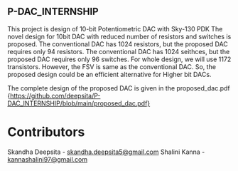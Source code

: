 ## P-DAC_INTERNSHIP
This project is design of 10-bit Potentiometric DAC with Sky-130 PDK
The novel design for 10bit DAC with reduced number of resistors and switches is proposed. 
The conventional DAC has 1024 resistors, but the proposed DAC requires only 94 resistors.
The conventional DAC has 1024 seithces, but the proposed DAC requires only 96 switches.
For whole design, we will use 1172 transistors. 
However, the FSV is same  as the conventional DAC.
So, the proposed design could be an efficient alternative for Higher bit DACs.

The complete design of the proposed DAC is given in the proposed_dac.pdf {https://github.com/deepsita/P-DAC_INTERNSHIP/blob/main/proposed_dac.pdf}


# Contributors
Skandha Deepsita - skandha.deepsita5@gmail.com
Shalini Kanna - kannashalini97@gmail.com
